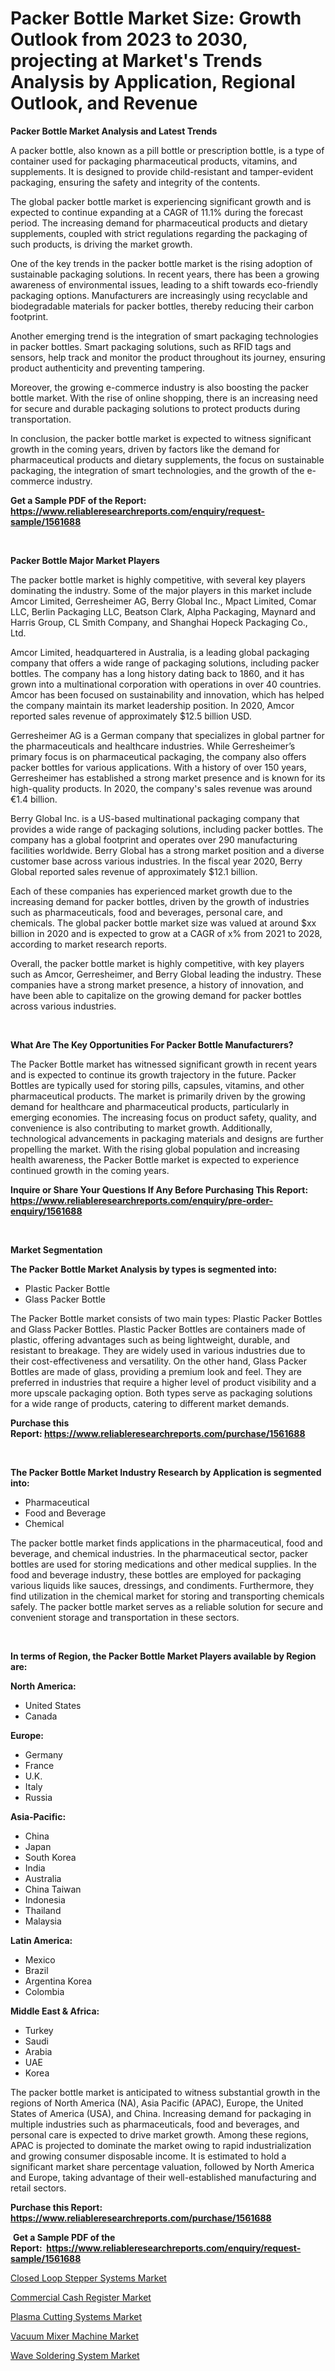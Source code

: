 <p><h1>Packer Bottle Market Size: Growth Outlook from 2023 to 2030, projecting at Market's Trends Analysis by Application, Regional Outlook, and Revenue</h1></p><p><strong>Packer Bottle Market Analysis and Latest Trends</strong></p>
<p><p>A packer bottle, also known as a pill bottle or prescription bottle, is a type of container used for packaging pharmaceutical products, vitamins, and supplements. It is designed to provide child-resistant and tamper-evident packaging, ensuring the safety and integrity of the contents.</p><p>The global packer bottle market is experiencing significant growth and is expected to continue expanding at a CAGR of 11.1% during the forecast period. The increasing demand for pharmaceutical products and dietary supplements, coupled with strict regulations regarding the packaging of such products, is driving the market growth.</p><p>One of the key trends in the packer bottle market is the rising adoption of sustainable packaging solutions. In recent years, there has been a growing awareness of environmental issues, leading to a shift towards eco-friendly packaging options. Manufacturers are increasingly using recyclable and biodegradable materials for packer bottles, thereby reducing their carbon footprint.</p><p>Another emerging trend is the integration of smart packaging technologies in packer bottles. Smart packaging solutions, such as RFID tags and sensors, help track and monitor the product throughout its journey, ensuring product authenticity and preventing tampering.</p><p>Moreover, the growing e-commerce industry is also boosting the packer bottle market. With the rise of online shopping, there is an increasing need for secure and durable packaging solutions to protect products during transportation.</p><p>In conclusion, the packer bottle market is expected to witness significant growth in the coming years, driven by factors like the demand for pharmaceutical products and dietary supplements, the focus on sustainable packaging, the integration of smart technologies, and the growth of the e-commerce industry.</p></p>
<p><strong>Get a Sample PDF of the Report:&nbsp; <a href="https://www.reliableresearchreports.com/enquiry/request-sample/1561688">https://www.reliableresearchreports.com/enquiry/request-sample/1561688</a></strong></p>
<p>&nbsp;</p>
<p><strong>Packer Bottle Major Market Players</strong></p>
<p><p>The packer bottle market is highly competitive, with several key players dominating the industry. Some of the major players in this market include Amcor Limited, Gerresheimer AG, Berry Global Inc., Mpact Limited, Comar LLC, Berlin Packaging LLC, Beatson Clark, Alpha Packaging, Maynard and Harris Group, CL Smith Company, and Shanghai Hopeck Packaging Co., Ltd.</p><p>Amcor Limited, headquartered in Australia, is a leading global packaging company that offers a wide range of packaging solutions, including packer bottles. The company has a long history dating back to 1860, and it has grown into a multinational corporation with operations in over 40 countries. Amcor has been focused on sustainability and innovation, which has helped the company maintain its market leadership position. In 2020, Amcor reported sales revenue of approximately $12.5 billion USD.</p><p>Gerresheimer AG is a German company that specializes in global partner for the pharmaceuticals and healthcare industries. While Gerresheimer’s primary focus is on pharmaceutical packaging, the company also offers packer bottles for various applications. With a history of over 150 years, Gerresheimer has established a strong market presence and is known for its high-quality products. In 2020, the company's sales revenue was around €1.4 billion.</p><p>Berry Global Inc. is a US-based multinational packaging company that provides a wide range of packaging solutions, including packer bottles. The company has a global footprint and operates over 290 manufacturing facilities worldwide. Berry Global has a strong market position and a diverse customer base across various industries. In the fiscal year 2020, Berry Global reported sales revenue of approximately $12.1 billion.</p><p>Each of these companies has experienced market growth due to the increasing demand for packer bottles, driven by the growth of industries such as pharmaceuticals, food and beverages, personal care, and chemicals. The global packer bottle market size was valued at around $xx billion in 2020 and is expected to grow at a CAGR of x% from 2021 to 2028, according to market research reports.</p><p>Overall, the packer bottle market is highly competitive, with key players such as Amcor, Gerresheimer, and Berry Global leading the industry. These companies have a strong market presence, a history of innovation, and have been able to capitalize on the growing demand for packer bottles across various industries.</p></p>
<p>&nbsp;</p>
<p><strong>What Are The Key Opportunities For Packer Bottle Manufacturers?</strong></p>
<p><p>The Packer Bottle market has witnessed significant growth in recent years and is expected to continue its growth trajectory in the future. Packer Bottles are typically used for storing pills, capsules, vitamins, and other pharmaceutical products. The market is primarily driven by the growing demand for healthcare and pharmaceutical products, particularly in emerging economies. The increasing focus on product safety, quality, and convenience is also contributing to market growth. Additionally, technological advancements in packaging materials and designs are further propelling the market. With the rising global population and increasing health awareness, the Packer Bottle market is expected to experience continued growth in the coming years.</p></p>
<p><strong>Inquire or Share Your Questions If Any Before Purchasing This Report: <a href="https://www.reliableresearchreports.com/enquiry/pre-order-enquiry/1561688">https://www.reliableresearchreports.com/enquiry/pre-order-enquiry/1561688</a></strong></p>
<p>&nbsp;</p>
<p><strong>Market Segmentation</strong></p>
<p><strong>The Packer Bottle Market Analysis by types is segmented into:</strong></p>
<p><ul><li>Plastic Packer Bottle</li><li>Glass Packer Bottle</li></ul></p>
<p><p>The Packer Bottle market consists of two main types: Plastic Packer Bottles and Glass Packer Bottles. Plastic Packer Bottles are containers made of plastic, offering advantages such as being lightweight, durable, and resistant to breakage. They are widely used in various industries due to their cost-effectiveness and versatility. On the other hand, Glass Packer Bottles are made of glass, providing a premium look and feel. They are preferred in industries that require a higher level of product visibility and a more upscale packaging option. Both types serve as packaging solutions for a wide range of products, catering to different market demands.</p></p>
<p><strong>Purchase this Report:&nbsp;<a href="https://www.reliableresearchreports.com/purchase/1561688">https://www.reliableresearchreports.com/purchase/1561688</a></strong></p>
<p>&nbsp;</p>
<p><strong>The Packer Bottle Market Industry Research by Application is segmented into:</strong></p>
<p><ul><li>Pharmaceutical</li><li>Food and Beverage</li><li>Chemical</li></ul></p>
<p><p>The packer bottle market finds applications in the pharmaceutical, food and beverage, and chemical industries. In the pharmaceutical sector, packer bottles are used for storing medications and other medical supplies. In the food and beverage industry, these bottles are employed for packaging various liquids like sauces, dressings, and condiments. Furthermore, they find utilization in the chemical market for storing and transporting chemicals safely. The packer bottle market serves as a reliable solution for secure and convenient storage and transportation in these sectors.</p></p>
<p>&nbsp;</p>
<p><strong>In terms of Region, the Packer Bottle Market Players available by Region are:</strong></p>
<p>
    <p> <strong> North America: </strong>
        <ul>
            <li>United States</li>
            <li>Canada</li>
        </ul>
        </p> 
    <p> <strong> Europe: </strong>
        <ul>
            <li>Germany</li>
            <li>France</li>
            <li>U.K.</li>
            <li>Italy</li>
            <li>Russia</li>
        </ul>
        </p> 
    <p> <strong> Asia-Pacific: </strong>
        <ul>
            <li>China</li>
            <li>Japan</li>
            <li>South Korea</li>
            <li>India</li>
            <li>Australia</li>
            <li>China Taiwan</li>
            <li>Indonesia</li>
            <li>Thailand</li>
            <li>Malaysia</li>
        </ul>
        </p> 
    <p> <strong> Latin America: </strong>
        <ul>
            <li>Mexico</li>
            <li>Brazil</li>
            <li>Argentina Korea</li>
            <li>Colombia</li>
        </ul>
        </p> 
    <p> <strong> Middle East & Africa: </strong>
        <ul>
            <li>Turkey</li>
            <li>Saudi</li>
            <li>Arabia</li>
            <li>UAE</li>
            <li>Korea</li>
        </ul>
    </p>
    </p>
<p><p>The packer bottle market is anticipated to witness substantial growth in the regions of North America (NA), Asia Pacific (APAC), Europe, the United States of America (USA), and China. Increasing demand for packaging in multiple industries such as pharmaceuticals, food and beverages, and personal care is expected to drive market growth. Among these regions, APAC is projected to dominate the market owing to rapid industrialization and growing consumer disposable income. It is estimated to hold a significant market share percentage valuation, followed by North America and Europe, taking advantage of their well-established manufacturing and retail sectors.</p></p>
<p><strong>Purchase this Report: <a href="https://www.reliableresearchreports.com/purchase/1561688">https://www.reliableresearchreports.com/purchase/1561688</a></strong></p>
<p>&nbsp;<strong>Get a Sample PDF of the Report:&nbsp;&nbsp;<a href="https://www.reliableresearchreports.com/enquiry/request-sample/1561688">https://www.reliableresearchreports.com/enquiry/request-sample/1561688</a></strong></p>
<p><strong></strong></p>
<p><p><a href="https://medium.com/@helenablick2023/closed-loop-stepper-systems-market-furnishes-information-on-market-share-market-trends-and-market-d3d8ecda7d84">Closed Loop Stepper Systems Market</a></p><p><a href="https://medium.com/@vilmalittel/commercial-cash-register-market-trends-forecast-and-competitive-analysis-to-2030-81c8dd1420bc">Commercial Cash Register Market</a></p><p><a href="https://medium.com/@gerardowolf/analyzing-plasma-cutting-systems-market-global-industry-perspective-and-forecast-2023-to-2030-9a4d1d437e31">Plasma Cutting Systems Market</a></p><p><a href="https://medium.com/@ravenrussel2023/vacuum-mixer-machine-market-report-reveals-the-latest-trends-and-growth-opportunities-of-this-35686f52e0fd">Vacuum Mixer Machine Market</a></p><p><a href="https://medium.com/@holliswelch2023/wave-soldering-system-market-outlook-industry-overview-and-forecast-2023-to-2030-be973b95cfdc">Wave Soldering System Market</a></p></p>
